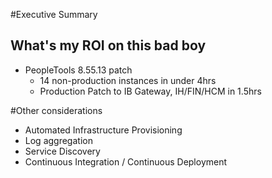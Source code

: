 <!SLIDE>
#Executive Summary
## What's my ROI on this bad boy
* PeopleTools 8.55.13 patch
  * 14 non-production instances in under 4hrs
  * Production Patch to IB Gateway, IH/FIN/HCM in 1.5hrs

<!SLIDE>
#Other considerations
* Automated Infrastructure Provisioning
* Log aggregation
* Service Discovery
* Continuous Integration / Continuous Deployment
